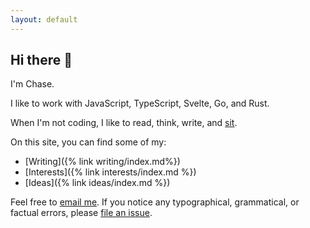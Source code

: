 ```yaml
---
layout: default
---
```


## Hi there 👋

I'm Chase.

I like to work with JavaScript, TypeScript, Svelte, Go, and Rust.

When I'm not coding, I like to read, think, write, and
[sit](https://en.wikipedia.org/wiki/Shikantaza).

On this site, you can find some of my:

- [Writing]({% link writing/index.md%})
- [Interests]({% link interests/index.md %})
- [Ideas]({% link ideas/index.md %})

Feel free to [email me](mailto:hello@clm.dev). If you notice any typographical,
grammatical, or factual errors, please
[file an issue](https://github.com/clmay/clmay.github.io/issues/new).
